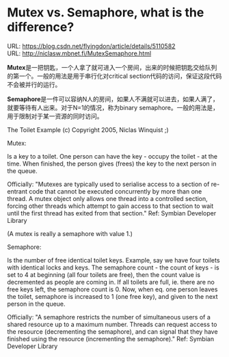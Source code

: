# Mutex vs. Semaphore, what is the difference?

URL: https://blog.csdn.net/flyingdon/article/details/5110582  
URL: http://niclasw.mbnet.fi/MutexSemaphore.html


**Mutex**是一把钥匙，一个人拿了就可进入一个房间，出来的时候把钥匙交给队列的第一个。一般的用法是用于串行化对critical section代码的访问，保证这段代码不会被并行的运行。

**Semaphore**是一件可以容纳N人的房间，如果人不满就可以进去，如果人满了，就要等待有人出来。对于N=1的情况，称为binary semaphore。一般的用法是，用于限制对于某一资源的同时访问。

The Toilet Example  (c) Copyright 2005, Niclas Winquist ;)

Mutex:

Is a key to a toilet. One person can have the key - occupy the toilet - at the time. When finished, the person gives (frees) the key to the next person in the queue.

Officially: "Mutexes are typically used to serialise access to a section of  re-entrant code that cannot be executed concurrently by more than one thread. A mutex object only allows one thread into a controlled section, forcing other threads which attempt to gain access to that section to wait until the first thread has exited from that section."
Ref: Symbian Developer Library

(A mutex is really a semaphore with value 1.) 


Semaphore:

Is the number of free identical toilet keys. Example, say we have four toilets with identical locks and keys. The semaphore count - the count of keys - is set to 4 at beginning (all four toilets are free), then the count value is decremented as people are coming in. If all toilets are full, ie. there are no free keys left, the semaphore count is 0. Now, when eq. one person leaves the toilet, semaphore is increased to 1 (one free key), and given to the next person in the queue.

Officially: "A semaphore restricts the number of simultaneous users of a shared resource up to a maximum number. Threads can request access to the resource (decrementing the semaphore), and can signal that they have finished using the resource (incrementing the semaphore)."
Ref: Symbian Developer Library







